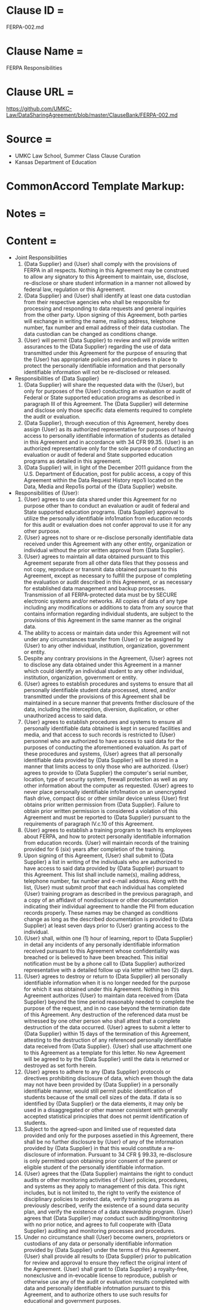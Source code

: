 # Clause ID = 
FERPA-002.md

# Clause Name = 
FERPA Responsibilities
# Clause URL = 
https://github.com/UMKC-Law/DataSharingAgreement/blob/master/ClauseBank/FERPA-002.md
# Source = 
* UMKC Law School, Summer Class Clause Curation
* Kansas Department of Education 

# CommonAccord Template Markup:   

# Notes = 

# Content = 

* Joint Responsibilities 
  1. {Data Supplier} and {User} shall comply with the provisions of FERPA in all respects. Nothing in this Agreement may be construed to allow any signatory to this Agreement to maintain, use, disclose, re-disclose or share student information in a manner not allowed by federal law, regulation or this Agreement. 
  2. {Data Supplier} and {User} shall identify at least one data custodian from their respective agencies who shall be responsible for processing and responding to data requests and general inquiries from the other party. Upon signing of this Agreement, both parties will exchange in writing the name, mailing address, telephone number, fax number and email address of their data custodian. The data custodian can be changed as conditions change. 
  3. {User} will permit {Data Supplier} to review and will provide written assurances to the {Data Supplier} regarding the use of data transmitted under this Agreement for the purpose of ensuring that the {User} has appropriate policies and procedures in place to protect the personally identifiable information and that personally identifiable information will not be re-disclosed or released. 
* Responsibilities of {Data Supplier} 
  1. {Data Supplier} will share the requested data with the {User}, but only for purposes of the {User} conducting an evaluation or audit of Federal or State supported education programs as described in paragraph III of this Agreement. The {Data Supplier} will determine and disclose only those specific data elements required to complete the audit or evaluation. 
  2. {Data Supplier}, through execution of this Agreement, hereby does assign {User} as its authorized representative for purposes of having access to personally identifiable information of students as detailed in this Agreement and in accordance with 34 CFR 99.35. {User} is an authorized representative only for the sole purpose of conducting an evaluation or audit of federal and State supported education programs as detailed in this agreement. 
  3. {Data Supplier} will, in light of the December 2011 guidance from the U.S. Department of Education, post for public access, a copy of this Agreement within the Data Request History repo1i located on the Data, Media and Repo1is portal of the {Data Supplier} website. 
* Responsibilities of {User}: 
  1. {User} agrees to use data shared under this Agreement for no purpose other than to conduct an evaluation or audit of federal and State supported education programs. {Data Supplier} approval to utilize the personally identifiable info1mation from education records for this audit or evaluation does not confer approval to use it for any other purpose. 
  2. {User} agrees not to share or re-disclose personally identifiable data received under this Agreement with any other entity, organization or individual without the prior written approval from {Data Supplier}. 
  3. {User} agrees to maintain all data obtained pursuant to this Agreement separate from all other data files that they possess and not copy, reproduce or transmit data obtained pursuant to this Agreement, except as necessary to fulfill the purpose of completing the evaluation or audit described in this Agreement, or as necessary for established data management and backup processes. Transmission of all FERPA-protected data must be by SECURE electronic systems and/or networks. All copies of data of any type including any modifications or additions to data from any source that contains information regarding individual students, are subject to the provisions of this Agreement in the same manner as the original data. 
  4. The ability to access or maintain data under this Agreement will not under any circumstances transfer from {User} or be assigned by {User} to any other individual, institution, organization, government or entity. 
  5. Despite any contrary provisions in the Agreement, {User} agrees not to disclose any data obtained under this Agreement in a manner which could identify an individual student to any other individual, institution, organization, government or entity. 
  6. {User} agrees to establish procedures and systems to ensure that all personally identifiable student data processed, stored, and/or transmitted under the provisions of this Agreement shall be maintained in a secure manner that prevents fmther disclosure of the data, including the interception, diversion, duplication, or other unauthorized access to said data. 
  7. {User} agrees to establish procedures and systems to ensure all personally identifiable data obtained is kept in secured facilities and media, and that access to such records is restricted to {User} personnel who are authorized to have access to said data for the purposes of conducting the aforementioned evaluation. As part of these procedures and systems, {User} agrees that all personally identifiable data provided by {Data Supplier} will be stored in a manner that limits access to only those who are authorized. {User} agrees to provide to {Data Supplier} the computer's serial number, location, type of security system, firewall protection as well as any other information about the computer as requested. {User} agrees to never place personally identifiable info1mation on an unencrypted flash drive, compact disc or other similar device unless {User} first obtains prior written permission from {Data Supplier}. Failure to obtain prior written permission is considered a violation of this Agreement and must be reported to {Data Supplier} pursuant to the requirements of paragraph IV.c.10 of this Agreement. 
  8. {User} agrees to establish a training program to teach its employees about FERPA, and how to protect personally identifiable information from education records. {User} will maintain records of the training provided for 6 (six) years after completion of the training. 
  9. Upon signing of this Agreement, {User} shall submit to {Data Supplier} a list in writing of the individuals who are authorized to have access to said data provided by {Data Supplier} pursuant to this Agreement. This list shall include name(s), mailing address, telephone number, fax number and e-mail address. Along with the list, {User} must submit proof that each individual has completed {User} training program as described in the previous paragraph, and a copy of an affidavit of nondisclosure or other documentation indicating their individual agreement to handle the PII from education records properly. These names may be changed as conditions change as long as the described documentation is provided to {Data Supplier} at least seven days prior to {User} granting access to the individual. 
  10. {User} shall, within one (1) hour of learning, report to {Data Supplier} in detail any incidents of any personally identifiable information received pursuant to this Agreement whose confidentiality was breached or is believed to have been breached. This initial notification must be by a phone call to {Data Supplier} authorized representative with a detailed follow up via letter within two (2) days. 
  11. {User} agrees to destroy or return to {Data Supplier} all personally identifiable information when it is no longer needed for the purpose for which it was obtained under this Agreement. Nothing in this Agreement authorizes {User} to maintain data received from {Data Supplier} beyond the time period reasonably needed to complete the purpose of the request, and in no case beyond the termination date of this Agreement. Any destruction of the referenced data must be witnessed by one other person who shall attest that a complete destruction of the data occurred. {User} agrees to submit a letter to {Data Supplier} within 15 days of the termination of this Agreement, attesting to the destruction of any referenced personally identifiable data received from {Data Supplier}. {User} shall use attachment one to this Agreement as a template for this letter. No new Agreement will be agreed to by the {Data Supplier} until the data is returned or destroyed as set forth herein. 
  12. {User} agrees to adhere to any {Data Supplier} protocols or directives prohibiting disclosure of data, which even though the data may not have been provided by {Data Supplier} in a personally identifiable manner, would still permit public identification of students because of the small cell sizes of the data. If data is so identified by {Data Supplier} or the data elements, it may only be used in a disaggregated or other manner consistent with generally accepted statistical principles that does not permit identification of students. 
  13. Subject to the agreed-upon and limited use of requested data provided and only for the purposes assetied in this Agreement, there shall be no further disclosure by {User} of any of the information provided by {Data Supplier} in that this would constitute a re-disclosure of information. Pursuant to 34 CFR § 99.33, re-disclosure is only permitted upon obtaining prior consent of the parent or eligible student of the personally identifiable information. 
  14. {User} agrees that the {Data Supplier} maintains the right to conduct audits or other monitoring activities of {User} policies, procedures, and systems as they apply to management of this data. This right includes, but is not limited to, the right to verify the existence of disciplinary policies to protect data, verify training programs as previously described, verify the existence of a sound data security plan, and verify the existence of a data stewardship program. {User} agrees that {Data Supplier} may conduct such auditing/monitoring with no prior notice, and agrees to full cooperate with {Data Supplier} auditing and monitoring processes and procedures. 
  15. Under no circumstance shall {User} become owners, proprietors or custodians of any data or personally identifiable information provided by {Data Supplier} under the terms of this Agreement. {User} shall provide all results to {Data Supplier} prior to publication for review and approval to ensure they reflect the original intent of the Agreement. {User} shall grant to {Data Supplier} a royalty-free, nonexclusive and in-evocable license to reproduce, publish or otherwise use any of the audit or evaluation results completed with data and personally identifiable infotmation pursuant to this Agreement, and to authorize others to use such results for educational and government purposes.
